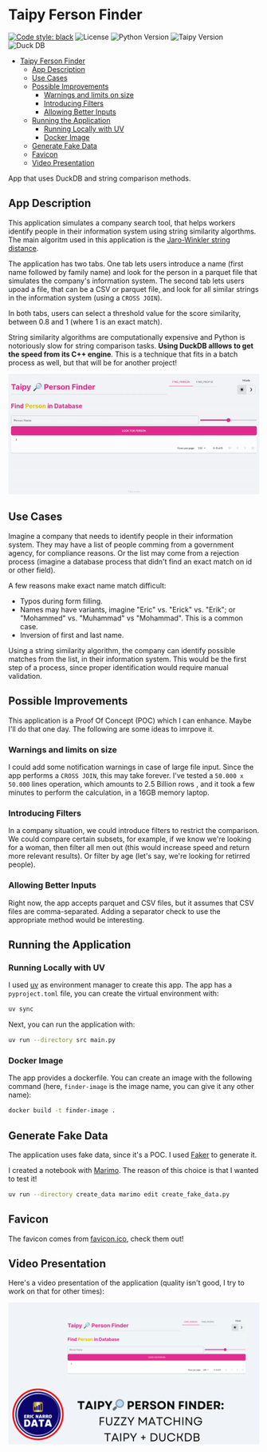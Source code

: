 # Taipy Ferson Finder

[![Code style: black](https://img.shields.io/badge/code%20style-black-000000.svg)](https://github.com/psf/black)
![License](https://img.shields.io/badge/License-MIT-blue.svg)
![Python Version](https://img.shields.io/badge/Python-3.12-blue.svg)
![Taipy Version](https://img.shields.io/badge/Taipy-4.1-blue.svg)
![Duck DB](https://img.shields.io/badge/DuckDB-1.3-blue.svg)
- [Taipy Ferson Finder](#taipy-ferson-finder)
  - [App Description](#app-description)
  - [Use Cases](#use-cases)
  - [Possible Improvements](#possible-improvements)
    - [Warnings and limits on size](#warnings-and-limits-on-size)
    - [Introducing Filters](#introducing-filters)
    - [Allowing Better Inputs](#allowing-better-inputs)
  - [Running the Application](#running-the-application)
    - [Running Locally with UV](#running-locally-with-uv)
    - [Docker Image](#docker-image)
  - [Generate Fake Data](#generate-fake-data)
  - [Favicon](#favicon)
  - [Video Presentation](#video-presentation)

App that uses DuckDB and string comparison methods.

## App Description

This application simulates a company search tool, that helps workers identify people in their information system using string similarity algorthms. The main algoritm used in this application is the [Jaro-Winkler string distance](https://en.wikipedia.org/wiki/Jaro%E2%80%93Winkler_distance).  

The application has two tabs. One tab lets users introduce a name (first name followed by family name) and look for the person in a parquet file that simulates the company's information system. The second tab lets users upoad a file, that can be a CSV or parquet file, and look for all similar strings in the information system (using a `CROSS JOIN`).

In both tabs, users can select a threshold value for the score similarity, between 0.8 and 1 (where 1 is an exact match).

String similarity algorithms are computationally expensive and Python is notoriously slow for string comparison tasks. **Using DuckDB alllows to get the speed from its C++ engine**. This is a technique that fits in a batch process as well, but that will be for another project!

![GIF Image of Taipy Person Finder](img/app.gif)

## Use Cases

Imagine a company that needs to identify people in their information system. They may have a list of people comming from a government agency, for compliance reasons. Or the list may come from a rejection process (imagine a database process that didn't find an exact match on id or other field).

A few reasons make exact name match difficult:

- Typos during form filling.
- Names may have variants, imagine "Eric" vs. "Erick" vs. "Erik"; or "Mohammed" vs. "Muhammad" vs "Mohammad". This is a common case.
- Inversion of first and last name.

Using a string similarity algorithm, the company can identify possible matches from the list, in their information system. This would be the first step of a process, since proper identification would require manual validation.

## Possible Improvements

This application is a Proof Of Concept (POC) which I can enhance. Maybe I'll do that one day. The following are some ideas to imrpove it.

### Warnings and limits on size

I could add some notification warnings in case of large file input. Since the app performs a `CROSS JOIN`, this may take forever. I've tested a `50.000 x 50.000` lines operation, which amounts to 2.5 Billion rows , and it took a few minutes to perform the calculation, in a 16GB memory laptop.

### Introducing Filters

In a company situation, we could introduce filters to restrict the comparison. We could compare certain subsets, for example, if we know we're looking for a woman, then filter all men out (this would increase speed and return more relevant results). Or filter by age (let's say, we're looking for retirred people).

### Allowing Better Inputs

Right now, the app accepts parquet and CSV files, but it assumes that CSV files are comma-separated. Adding a separator check to use the appropriate method would be interesting.

## Running the Application

### Running Locally with UV

I used [uv](https://docs.astral.sh/uv/) as environment manager to create this app. The app has a `pyproject.toml` file, you can create the virtual environment with:

```bash
uv sync
```

Next, you can run the application with:

```bash
uv run --directory src main.py
```

### Docker Image

The app provides a dockerfile. You can create an image with the following command (here, `finder-image` is the image name, you can give it any other name):

```bash
docker build -t finder-image .
```

## Generate Fake Data

The application uses fake data, since it's a POC. I used [Faker](https://pypi.org/project/Faker/) to generate it.

I created a notebook with [Marimo](https://pypi.org/project/marimo/). The reason of this choice is that I wanted to test it!

```bash
uv run --directory create_data marimo edit create_fake_data.py
```

## Favicon

The favicon comes from [favicon.ico](https://favicon.io/), check them out!

## Video Presentation

Here's a video presentation of the application (quality isn't good, I try to work on that for other times):

[![Taipy Person Finder Thumbnail for YouTube link](img/youtube.png)](https://youtu.be/AG90R9X45nQ)
